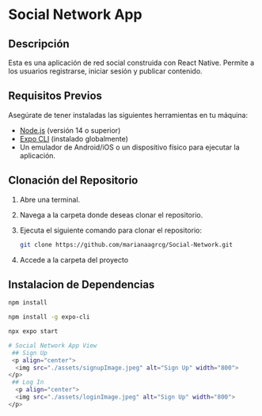 # Social Network App

## Descripción

Esta es una aplicación de red social construida con React Native. Permite a los usuarios registrarse, iniciar sesión y publicar contenido.

## Requisitos Previos

Asegúrate de tener instaladas las siguientes herramientas en tu máquina:

- [Node.js](https://nodejs.org/) (versión 14 o superior)
- [Expo CLI](https://docs.expo.dev/get-started/installation/) (instalado globalmente)
- Un emulador de Android/iOS o un dispositivo físico para ejecutar la aplicación.

## Clonación del Repositorio

1. Abre una terminal.
2. Navega a la carpeta donde deseas clonar el repositorio.
3. Ejecuta el siguiente comando para clonar el repositorio:

   ```bash
   git clone https://github.com/marianaagrcg/Social-Network.git
4.  Accede a la carpeta del proyecto

## Instalacion de Dependencias 
```bash
npm install

npm install -g expo-cli

npx expo start

# Social Network App View
 ## Sign Up
 <p align="center">
  <img src="./assets/signupImage.jpeg" alt="Sign Up" width="800">
</p>
 ## Log In
  <p align="center">
  <img src="./assets/loginImage.jpeg" alt="Sign Up" width="800">
</p>